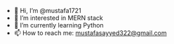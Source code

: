 - 👋 Hi, I’m @mustafa1721
- 👀 I’m interested in MERN stack
- 🌱 I’m currently learning Python
- 📫 How to reach me: mustafasayyed322@gmail.com

<!---
mustafa1721/mustafa1721 is a ✨ special ✨ repository because its `README.md` (this file) appears on your GitHub profile.
You can click the Preview link to take a look at your changes.
--->
